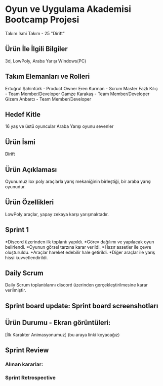 # Oyun ve Uygulama Akademisi Bootcamp Projesi

Takım İsmi
Takım - 25 "Dirift"

## Ürün İle İlgili Bilgiler
3d, LowPoly, Araba Yarışı
Windows(PC)

## Takım Elemanları	ve Rolleri
Ertuğrul Şahintürk	- Product Owner
Eren Kurman	- Scrum Master
Fazlı Kılıç	- Team Member/Developer
Gamze Karakaş	- Team Member/Developer
Gizem	Anbarcı - Team Member/Developer

## Hedef Kitle
16 yaş ve üstü oyuncular
Araba Yarışı oyunu sevenler

## Ürün İsmi
Dirift

## Ürün Açıklaması
Oyunumuz lox poly araçlarla yarış mekaniğinin birleştiği, bir araba yarışı oyunudur.

## Ürün Özellikleri
LowPoly araçlar, yapay zekaya karşı yarışmaktadır.


## Sprint 1
*Discord üzerinden ilk toplantı yapıldı.
*Görev dağılımı ve yapılacak oyun belirlendi.
*Oyunun görsel tarzına karar verildi.
*Hazır assetler ile çevre oluşturuldu.
*Araçlar hareket edebilir hale getirildi.
*Diğer araçlar ile yarış hissi kuvvetlendirildi.

## Daily Scrum
Daily Scrum toplantılarını discord üzerinden gerçekleştirilmesine karar verilmiştir.

## Sprint board update: Sprint board screenshotları

## Ürün Durumu - Ekran görüntüleri:

[İlk Karakter Animasyonumuz] (bu araya linki koyacağız) 

## Sprint Review

### Alınan kararlar:


### Sprint Retrospective

